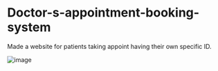 # Doctor-s-appointment-booking-system
Made a website for patients taking appoint having their own specific ID.

![image](https://user-images.githubusercontent.com/78745355/164067380-399dc507-920d-401c-9b39-60ec6d4b3f49.png)
